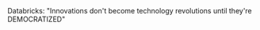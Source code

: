 
<v-click>
Databricks: 
"Innovations don't become technology revolutions until they're DEMOCRATIZED"
</v-click>